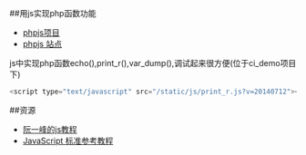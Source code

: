 ##用js实现php函数功能
* [phpjs项目](https://github.com/kvz/phpjs "用js实现php函数功能")
* [phpjs 站点](http://phpjs.org/)

js中实现php函数echo(),print_r(),var_dump(),调试起来很方便(位于ci_demo项目下)

```javascript
<script type="text/javascript" src="/static/js/print_r.js?v=20140712"></script>
```

##资源
* [阮一峰的js教程](https://github.com/ruanyf)
* [JavaScript 标准参考教程](http://javascript.ruanyifeng.com/)

